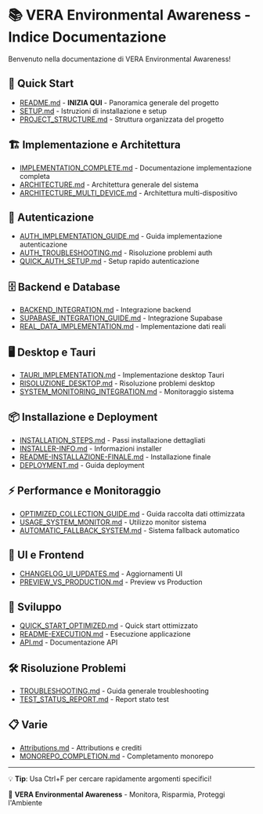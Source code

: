# 📚 VERA Environmental Awareness - Indice Documentazione

Benvenuto nella documentazione di VERA Environmental Awareness! 

## 🚀 Quick Start
- [README.md](README.md) - **INIZIA QUI** - Panoramica generale del progetto
- [SETUP.md](SETUP.md) - Istruzioni di installazione e setup
- [PROJECT_STRUCTURE.md](PROJECT_STRUCTURE.md) - Struttura organizzata del progetto

## 🏗️ Implementazione e Architettura
- [IMPLEMENTATION_COMPLETE.md](IMPLEMENTATION_COMPLETE.md) - Documentazione implementazione completa
- [ARCHITECTURE.md](ARCHITECTURE.md) - Architettura generale del sistema
- [ARCHITECTURE_MULTI_DEVICE.md](ARCHITECTURE_MULTI_DEVICE.md) - Architettura multi-dispositivo

## 🔐 Autenticazione
- [AUTH_IMPLEMENTATION_GUIDE.md](AUTH_IMPLEMENTATION_GUIDE.md) - Guida implementazione autenticazione
- [AUTH_TROUBLESHOOTING.md](AUTH_TROUBLESHOOTING.md) - Risoluzione problemi auth
- [QUICK_AUTH_SETUP.md](QUICK_AUTH_SETUP.md) - Setup rapido autenticazione

## 🗄️ Backend e Database
- [BACKEND_INTEGRATION.md](BACKEND_INTEGRATION.md) - Integrazione backend
- [SUPABASE_INTEGRATION_GUIDE.md](SUPABASE_INTEGRATION_GUIDE.md) - Integrazione Supabase
- [REAL_DATA_IMPLEMENTATION.md](REAL_DATA_IMPLEMENTATION.md) - Implementazione dati reali

## 🖥️ Desktop e Tauri
- [TAURI_IMPLEMENTATION.md](TAURI_IMPLEMENTATION.md) - Implementazione desktop Tauri
- [RISOLUZIONE_DESKTOP.md](RISOLUZIONE_DESKTOP.md) - Risoluzione problemi desktop
- [SYSTEM_MONITORING_INTEGRATION.md](SYSTEM_MONITORING_INTEGRATION.md) - Monitoraggio sistema

## 📦 Installazione e Deployment
- [INSTALLATION_STEPS.md](INSTALLATION_STEPS.md) - Passi installazione dettagliati
- [INSTALLER-INFO.md](INSTALLER-INFO.md) - Informazioni installer
- [README-INSTALLAZIONE-FINALE.md](README-INSTALLAZIONE-FINALE.md) - Installazione finale
- [DEPLOYMENT.md](DEPLOYMENT.md) - Guida deployment

## ⚡ Performance e Monitoraggio
- [OPTIMIZED_COLLECTION_GUIDE.md](OPTIMIZED_COLLECTION_GUIDE.md) - Guida raccolta dati ottimizzata
- [USAGE_SYSTEM_MONITOR.md](USAGE_SYSTEM_MONITOR.md) - Utilizzo monitor sistema
- [AUTOMATIC_FALLBACK_SYSTEM.md](AUTOMATIC_FALLBACK_SYSTEM.md) - Sistema fallback automatico

## 🎨 UI e Frontend
- [CHANGELOG_UI_UPDATES.md](CHANGELOG_UI_UPDATES.md) - Aggiornamenti UI
- [PREVIEW_VS_PRODUCTION.md](PREVIEW_VS_PRODUCTION.md) - Preview vs Production

## 🔧 Sviluppo
- [QUICK_START_OPTIMIZED.md](QUICK_START_OPTIMIZED.md) - Quick start ottimizzato
- [README-EXECUTION.md](README-EXECUTION.md) - Esecuzione applicazione
- [API.md](API.md) - Documentazione API

## 🛠️ Risoluzione Problemi
- [TROUBLESHOOTING.md](TROUBLESHOOTING.md) - Guida generale troubleshooting
- [TEST_STATUS_REPORT.md](TEST_STATUS_REPORT.md) - Report stato test

## 📋 Varie
- [Attributions.md](Attributions.md) - Attributions e crediti
- [MONOREPO_COMPLETION.md](MONOREPO_COMPLETION.md) - Completamento monorepo

---

💡 **Tip**: Usa Ctrl+F per cercare rapidamente argomenti specifici!

🌱 **VERA Environmental Awareness** - Monitora, Risparmia, Proteggi l'Ambiente
